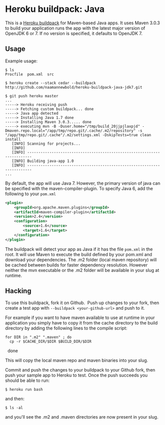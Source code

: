 Heroku buildpack: Java
=========================

This is a [Heroku buildpack](http://devcenter.heroku.com/articles/buildpack) for Maven-based Java apps.
It uses Maven 3.0.3 to build your application runs the app with the latest major version of OpenJDK 6 or 7.
If no version is specified, it defaults to OpenJDK 7.

Usage
-----

Example usage:

    $ ls
    Procfile  pom.xml  src

    $ heroku create --stack cedar --buildpack http://github.com/naamannewbold/heroku-buildpack-java-jdk7.git

    $ git push heroku master
    ...
    -----> Heroku receiving push
    -----> Fetching custom buildpack... done
    -----> Java app detected
    -----> Installing Java 1.7 done
    -----> Installing Maven 3.0.3..... done
    -----> executing mvn -B -Duser.home="/tmp/build_20jjpjlaxpjd" -Dmaven.repo.local="/app/tmp/repo.git/.cache/.m2/repository" -s "/app/tmp/repo.git/.cache"/.m2/settings.xml -DskipTests=true clean install
       [INFO] Scanning for projects...
       [INFO]                                                                         
       [INFO] ------------------------------------------------------------------------
       [INFO] Building java-app 1.0
       [INFO] ------------------------------------------------------------------------
    ...

By default, the app will use Java 7. However, the primary version of java can be specified with the 
maven-compiler-plugin. To specify Java 6, add the following to your `pom.xml`

```xml
<plugin>
    <groupId>org.apache.maven.plugins</groupId>
    <artifactId>maven-compiler-plugin</artifactId>
    <version>2.4</version>
    <configuration>
        <source>1.6</source>
        <target>1.6</target>
    </configuration>
</plugin>
```

The buildpack will detect your app as Java if it has the file `pom.xml` in the root.  It will use Maven 
to execute the build defined by your pom.xml and download your dependencies. The .m2 folder (local maven 
repository) will be cached between builds for faster dependency resolution. However neither the mvn 
executable or the .m2 folder will be available in your slug at runtime.

Hacking
-------

To use this buildpack, fork it on Github.  Push up changes to your fork, then create a test app with `--buildpack <your-github-url>` and push to it.

For example if you want to have maven available to use at runtime in your application you simply have to copy it from the cache directory to the build directory by adding the following lines to the compile script:

    for DIR in ".m2" ".maven" ; do
      cp -r $CACHE_DIR/$DIR $BUILD_DIR/$DIR
    done

This will copy the local maven repo and maven binaries into your slug.

Commit and push the changes to your buildpack to your Github fork, then push your sample app to Heroku to test. Once the push succeeds you should be able to run:

    $ heroku run bash

and then:

    $ ls -al

and you'll see the .m2 and .maven directories are now present in your slug.
